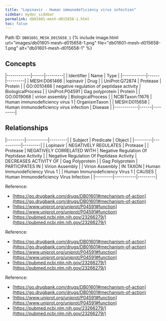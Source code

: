 ```yaml
---
title: "Lopinavir - Human immunodeficiency virus infection"
sidebar: mydoc_sidebar
permalink: db01601-mesh-d015658-1.html
toc: false 
---
```



Path ID: `DB01601_MESH_D015658_1`
{% include image.html url="images/db01601-mesh-d015658-1.png" file="db01601-mesh-d015658-1.png" alt="db01601-mesh-d015658-1" %}

## Concepts

|------------|------|---------|
| Identifier | Name | Type    |
|------------|------|---------|
| MESH:D061466 | lopinavir | Drug |
| UniProt:Q72874 | Protease | Protein |
| GO:0010466 | negative regulation of peptidase activity | BiologicalProcess |
| UniProt:P04591 | Gag polyprotein | Protein |
| GO:0019068 | virion assembly | BiologicalProcess |
| NCBITaxon:11676 | Human immunodeficiency virus 1 | OrganismTaxon |
| MESH:D015658 | Human immunodeficiency virus infection | Disease |
|------------|------|---------|

## Relationships

|---------|-----------|---------|
| Subject | Predicate | Object  |
|---------|-----------|---------|
| Lopinavir | NEGATIVELY REGULATES | Protease |
| Protease | NEGATIVELY CORRELATED WITH | Negative Regulation Of Peptidase Activity |
| Negative Regulation Of Peptidase Activity | DECREASES ACTIVITY OF | Gag Polyprotein |
| Gag Polyprotein | PARTICIPATES IN | Virion Assembly |
| Virion Assembly | IN TAXON | Human Immunodeficiency Virus 1 |
| Human Immunodeficiency Virus 1 | CAUSES | Human Immunodeficiency Virus Infection |
|---------|-----------|---------|

Reference: 
  - [https://go.drugbank.com/drugs/DB01601#mechanism-of-action](https://go.drugbank.com/drugs/DB01601#mechanism-of-action)
  - [https://www.uniprot.org/uniprot/P04591#function](https://www.uniprot.org/uniprot/P04591#function)
  - [https://pubmed.ncbi.nlm.nih.gov/23266279/](https://pubmed.ncbi.nlm.nih.gov/23266279/)

Reference: 
  - [https://go.drugbank.com/drugs/DB01601#mechanism-of-action](https://go.drugbank.com/drugs/DB01601#mechanism-of-action)
  - [https://www.uniprot.org/uniprot/P04591#function](https://www.uniprot.org/uniprot/P04591#function)
  - [https://pubmed.ncbi.nlm.nih.gov/23266279/](https://pubmed.ncbi.nlm.nih.gov/23266279/)

Reference: 
  - [https://go.drugbank.com/drugs/DB01601#mechanism-of-action](https://go.drugbank.com/drugs/DB01601#mechanism-of-action)
  - [https://www.uniprot.org/uniprot/P04591#function](https://www.uniprot.org/uniprot/P04591#function)
  - [https://pubmed.ncbi.nlm.nih.gov/23266279/](https://pubmed.ncbi.nlm.nih.gov/23266279/)
